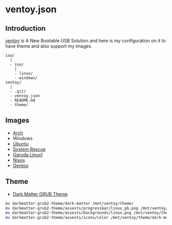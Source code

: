 # ventoy.json

## Introduction

[ventoy](https://www.ventoy.net/en/index.html) is A New Bootable USB Solution and here is my configuration on it to have theme and also support my images.

```
iso/
  |
  - iso/
    |
    - linux/
    - windows/
ventoy/
  |
  - .git/
  - ventoy.json
  - README.md
  - theme/
```

## Images

- [Arch](https://archlinux.org/)
- Windows
- [Ubuntu](https://ubuntu.com/)
- [System Rescue](https://www.system-rescue.org/)
- [Garuda Linux](https://garudalinux.org/index.html)]
- [Nixos](https://nixos.org/)
- [Gentoo](https://www.gentoo.org/)

## Theme

- [Dark Matter GRUB Theme](https://github.com/VandalByte/darkmatter-grub2-theme)

```sh
mv darkmatter-grub2-theme/dark-matter /mnt/ventoy/theme/
mv darkmatter-grub2-theme/assests/progressbar/linux_pb.png /mnt/ventoy/theme/dark-matter/progress_highlight_c.png
mv darkmatter-grub2-theme/assests/backgrounds/linux.png /mnt/ventoy/theme/dark-matter/background.png
mv darkmatter-grub2-theme/assests/icons/color /mnt/ventoy/theme/dark-matter/icons
```
